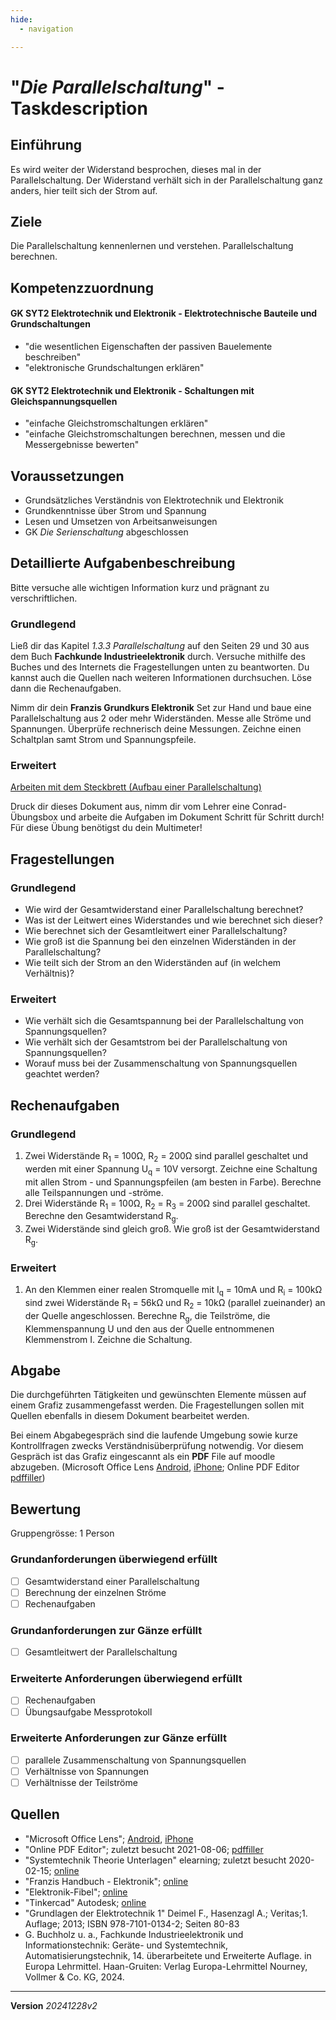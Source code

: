 ```yaml
---
hide:
  - navigation

---
```


# "*Die Parallelschaltung*" - Taskdescription

## Einführung
Es wird weiter der Widerstand besprochen, dieses mal in der Parallelschaltung. Der Widerstand verhält sich in der Parallelschaltung ganz anders, hier teilt sich der Strom auf.

## Ziele
Die Parallelschaltung kennenlernen und verstehen. Parallelschaltung berechnen.

## Kompetenzzuordnung

#### GK SYT2  Elektrotechnik und Elektronik - Elektrotechnische Bauteile und Grundschaltungen

* "die wesentlichen Eigenschaften der passiven Bauelemente beschreiben"
* "elektronische Grundschaltungen erklären"

#### GK SYT2  Elektrotechnik und Elektronik - Schaltungen mit Gleichspannungsquellen

* "einfache Gleichstromschaltungen erklären"
* "einfache Gleichstromschaltungen berechnen, messen und die Messergebnisse bewerten"

## Voraussetzungen

* Grundsätzliches Verständnis von Elektrotechnik und Elektronik
* Grundkenntnisse über Strom und Spannung
* Lesen und Umsetzen von Arbeitsanweisungen
* GK *Die Serienschaltung* abgeschlossen

## Detaillierte Aufgabenbeschreibung
Bitte versuche alle wichtigen Information kurz und prägnant zu verschriftlichen.

### Grundlegend

Ließ dir das Kapitel *1.3.3 Parallelschaltung* auf den Seiten 29 und 30 aus dem Buch **Fachkunde Industrieelektronik** durch. Versuche mithilfe des Buches und des Internets die Fragestellungen unten zu beantworten. Du kannst auch die Quellen nach weiteren Informationen durchsuchen. Löse dann die Rechenaufgaben.

Nimm dir dein **Franzis Grundkurs Elektronik** Set zur Hand und baue eine Parallelschaltung aus 2 oder mehr Widerständen. Messe alle Ströme und Spannungen. Überprüfe rechnerisch deine Messungen. Zeichne einen Schaltplan samt Strom und Spannungspfeile.

### Erweitert

[Arbeiten mit dem Steckbrett (Aufbau einer Parallelschaltung)](https://github.com/TGM-HIT/syt-exercises/blob/main/docs/elektrotechnikUndElektronik_/sem02_Parallelschaltung/ParallelschaltungAmSteckbrett.pdf)

Druck dir dieses Dokument aus, nimm dir vom Lehrer eine Conrad-Übungsbox und arbeite die Aufgaben im Dokument Schritt für Schritt durch!
Für diese Übung benötigst du dein Multimeter!


## Fragestellungen

### Grundlegend

- Wie wird der Gesamtwiderstand einer Parallelschaltung berechnet?
- Was ist der Leitwert eines Widerstandes und wie berechnet sich dieser?
- Wie berechnet sich der Gesamtleitwert einer Parallelschaltung?
- Wie groß ist die Spannung bei den einzelnen Widerständen in der Parallelschaltung?
- Wie teilt sich der Strom an den Widerständen auf (in welchem Verhältnis)?

### Erweitert

* Wie verhält sich die Gesamtspannung bei der Parallelschaltung von Spannungsquellen?
* Wie verhält sich der Gesamtstrom bei der Parallelschaltung von Spannungsquellen?
* Worauf muss bei der Zusammenschaltung von Spannungsquellen geachtet werden?

## Rechenaufgaben

### Grundlegend

1. Zwei Widerstände R<sub>1</sub> = 100Ω, R<sub>2</sub> = 200Ω sind parallel geschaltet und werden mit einer Spannung U<sub>q</sub> = 10V versorgt. Zeichne eine Schaltung mit allen Strom - und Spannungspfeilen (am besten in Farbe). Berechne alle Teilspannungen und -ströme.
1. Drei Widerstände R<sub>1</sub> = 100Ω, R<sub>2</sub> = R<sub>3</sub> = 200Ω sind parallel geschaltet. Berechne den Gesamtwiderstand R<sub>g</sub>. 
1. Zwei Widerstände sind gleich groß. Wie groß ist der Gesamtwiderstand R<sub>g</sub>. 


### Erweitert

1. An den Klemmen einer realen Stromquelle mit I<sub>q</sub> = 10mA und R<sub>i</sub> = 100kΩ sind zwei Widerstände R<sub>1</sub> = 56kΩ und R<sub>2</sub> = 10kΩ (parallel zueinander) an der Quelle angeschlossen. Berechne R<sub>g</sub>, die Teilströme, die Klemmenspannung U und den aus der Quelle entnommenen Klemmenstrom I. Zeichne die Schaltung. 


## Abgabe
Die durchgeführten Tätigkeiten und gewünschten Elemente müssen auf einem Grafiz zusammengefasst werden. Die Fragestellungen sollen mit Quellen ebenfalls in diesem Dokument bearbeitet werden.

Bei einem Abgabegespräch sind die laufende Umgebung sowie kurze Kontrollfragen zwecks Verständnisüberprüfung notwendig. Vor diesem Gespräch ist das Grafiz eingescannt als ein **PDF** File auf moodle abzugeben. (Microsoft Office Lens [Android](https://play.google.com/store/apps/details?id=com.microsoft.office.officelens&hl=de_AT&gl=US), [iPhone](https://apps.apple.com/at/app/microsoft-office-lens-pdf-scan/id975925059); Online PDF Editor [pdffiller](https://www.pdffiller.com/de/))

## Bewertung
Gruppengrösse: 1 Person
### Grundanforderungen **überwiegend erfüllt**
- [ ] Gesamtwiderstand einer Parallelschaltung
- [ ] Berechnung der einzelnen Ströme
- [ ] Rechenaufgaben
### Grundanforderungen **zur Gänze erfüllt**
- [ ] Gesamtleitwert der Parallelschaltung
### Erweiterte Anforderungen **überwiegend erfüllt**

- [ ] Rechenaufgaben
- [ ] Übungsaufgabe Messprotokoll

### Erweiterte Anforderungen **zur Gänze erfüllt**

- [ ] parallele Zusammenschaltung von Spannungsquellen
- [ ] Verhältnisse von Spannungen
- [ ] Verhältnisse der Teilströme

## Quellen
* "Microsoft Office Lens";  [Android](https://play.google.com/store/apps/details?id=com.microsoft.office.officelens&hl=de_AT&gl=US), [iPhone](https://apps.apple.com/at/app/microsoft-office-lens-pdf-scan/id975925059)
* "Online PDF Editor"; zuletzt besucht 2021-08-06; [pdffiller](https://www.pdffiller.com/de/)
* "Systemtechnik Theorie Unterlagen" elearning; zuletzt besucht 2020-02-15; [online](https://elearning.tgm.ac.at/course/view.php?id=199)
* "Franzis Handbuch - Elektronik"; [online](https://elearning.tgm.ac.at/pluginfile.php/9730/mod_resource/content/0/FranzisHandbuch-Elektronik.pdf)
* "Elektronik-Fibel"; [online](https://elearning.tgm.ac.at/pluginfile.php/9728/mod_resource/content/0/Elektronik-Fibel.pdf)
* "Tinkercad" Autodesk; [online](https://www.tinkercad.com/learn/circuits/lessons)
* "Grundlagen der Elektrotechnik 1" Deimel F., Hasenzagl A.; Veritas;1. Auflage; 2013; ISBN 978-7101-0134-2; Seiten 80-83
* G. Buchholz u. a., Fachkunde Industrieelektronik und Informationstechnik: Geräte- und Systemtechnik, Automatisierungstechnik, 14. überarbeitete und Erweiterte Auflage. in Europa Lehrmittel. Haan-Gruiten: Verlag Europa-Lehrmittel Nourney, Vollmer & Co. KG, 2024.

---
**Version** *20241228v2*